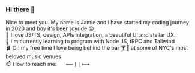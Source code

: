 ### Hi there 👋

Nice to meet you. My name is Jamie and I have started my coding journey in 2020 and boy it's been joyride 😝  
💙 I love JS/TS, design, APIs integration, a beautiful UI and stellar UX.  
🌱 I'm currently learning to program with Node JS, tRPC and Tailwind  
🩰 On my free time I love being behind the bar 🍸🍻  at some of NYC's most beloved music venues     
📫 How to reach me:   [<img src="https://user-images.githubusercontent.com/68611902/217665761-9785dfd5-cffd-4054-ac1a-341420a7ad05.png"  width="17" height="17">][1]    ⟻❘❘⟼    [<img src="https://user-images.githubusercontent.com/68611902/217667529-a6ad1af4-71a1-410b-96f4-d5d3a19a9c4f.png" width="17" height="17">][2]

[1]: https://discordapp.com/users/836244746362945596
[2]: https://www.linkedin.com/in/jamie-lawrence-hurt-ba3b341ab/

<!--
**ninjameo/ninjameo** is a ✨ _special_ ✨ repository because its `README.md` (this file) appears on your GitHub profile.

Here are some ideas to get you started:

- 🔭 I’m currently working on ...
- 🌱 I’m currently learning ...
- 👯 I’m looking to collaborate on ...
- 🤔 I’m looking for help with ...
- 💬 Ask me about ...
- 📫 How to reach me: ...
- 😄 Pronouns: ...
- ⚡ Fun fact: ...
-->
